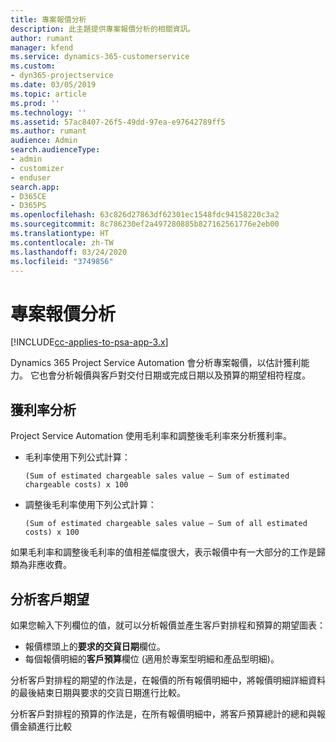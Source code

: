 ```yaml
---
title: 專案報價分析
description: 此主題提供專案報價分析的相關資訊。
author: rumant
manager: kfend
ms.service: dynamics-365-customerservice
ms.custom:
- dyn365-projectservice
ms.date: 03/05/2019
ms.topic: article
ms.prod: ''
ms.technology: ''
ms.assetid: 57ac8407-26f5-49dd-97ea-e97642789ff5
ms.author: rumant
audience: Admin
search.audienceType:
- admin
- customizer
- enduser
search.app:
- D365CE
- D365PS
ms.openlocfilehash: 63c826d27863df62301ec1548fdc94158220c3a2
ms.sourcegitcommit: 8c786230ef2a497280885b827162561776e2eb00
ms.translationtype: HT
ms.contentlocale: zh-TW
ms.lasthandoff: 03/24/2020
ms.locfileid: "3749856"
---
```

# <a name="analysis-of-project-quotes"></a>專案報價分析

[!INCLUDE[cc-applies-to-psa-app-3.x](../includes/cc-applies-to-psa-app-3x.md)]

Dynamics 365 Project Service Automation 會分析專案報價，以估計獲利能力。 它也會分析報價與客戶對交付日期或完成日期以及預算的期望相符程度。

## <a name="profitability-analysis"></a>獲利率分析

Project Service Automation 使用毛利率和調整後毛利率來分析獲利率。

- 毛利率使用下列公式計算：

  `
    (Sum of estimated chargeable sales value – Sum of estimated chargeable costs) x 100
  `
- 調整後毛利率使用下列公式計算：

  `
    (Sum of estimated chargeable sales value – Sum of all estimated costs) x 100
  `

如果毛利率和調整後毛利率的值相差幅度很大，表示報價中有一大部分的工作是歸類為非應收費。

## <a name="analysis-of-customer-expectations"></a>分析客戶期望

如果您輸入下列欄位的值，就可以分析報價並產生客戶對排程和預算的期望圖表：

- 報價標頭上的**要求的交貨日期**欄位。
- 每個報價明細的**客戶預算**欄位 (適用於專案型明細和產品型明細)。

分析客戶對排程的期望的作法是，在報價的所有報價明細中，將報價明細詳細資料的最後結束日期與要求的交貨日期進行比較。

分析客戶對排程的預算的作法是，在所有報價明細中，將客戶預算總計的總和與報價金額進行比較
